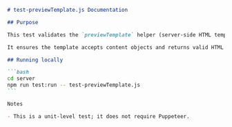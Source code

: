 ````markdown
# test-previewTemplate.js Documentation

## Purpose

This test validates the `previewTemplate` helper (server-side HTML template used for PDF generation and preview endpoints).

It ensures the template accepts content objects and returns valid HTML (title and body present).

## Running locally

```bash
cd server
npm run test:run -- test-previewTemplate.js
```

Notes

- This is a unit-level test; it does not require Puppeteer.
````
